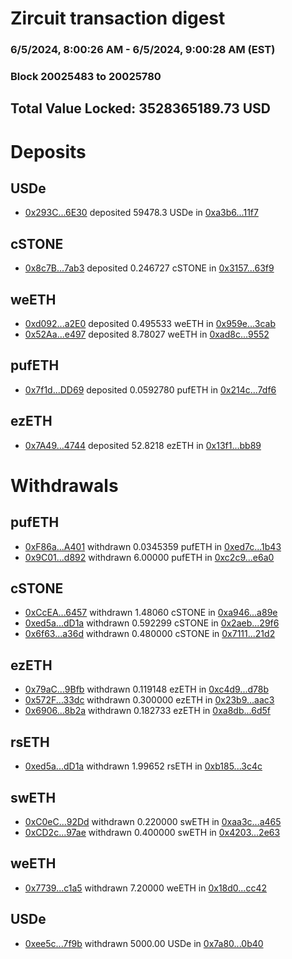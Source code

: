 # Zircuit transaction digest
### 6/5/2024, 8:00:26 AM - 6/5/2024, 9:00:28 AM (EST)
### Block 20025483 to 20025780

## Total Value Locked: 3528365189.73 USD

# Deposits
## USDe
- [0x293C...6E30](https://etherscan.io/address/0x293C6937D8D82e05B01335F7B33FBA0c8e256E30) deposited 59478.3 USDe in [0xa3b6...11f7](https://etherscan.io/tx/0x293C6937D8D82e05B01335F7B33FBA0c8e256E30)
## cSTONE
- [0x8c7B...7ab3](https://etherscan.io/address/0x8c7Bf34100744681d8bd0b1b2a6795dCf4597ab3) deposited 0.246727 cSTONE in [0x3157...63f9](https://etherscan.io/tx/0x8c7Bf34100744681d8bd0b1b2a6795dCf4597ab3)
## weETH
- [0xd092...a2E0](https://etherscan.io/address/0xd092ad79ED6C7F7fD7871CcF4fA49BaB2b68a2E0) deposited 0.495533 weETH in [0x959e...3cab](https://etherscan.io/tx/0xd092ad79ED6C7F7fD7871CcF4fA49BaB2b68a2E0)
- [0x52Aa...e497](https://etherscan.io/address/0x52Aa899454998Be5b000Ad077a46Bbe360F4e497) deposited 8.78027 weETH in [0xad8c...9552](https://etherscan.io/tx/0x52Aa899454998Be5b000Ad077a46Bbe360F4e497)
## pufETH
- [0x7f1d...DD69](https://etherscan.io/address/0x7f1d796a84F87446A9B2a020938203662024DD69) deposited 0.0592780 pufETH in [0x214c...7df6](https://etherscan.io/tx/0x7f1d796a84F87446A9B2a020938203662024DD69)
## ezETH
- [0x7A49...4744](https://etherscan.io/address/0x7A493Be5c2ce014cD049Bf178a1ac0Db1B434744) deposited 52.8218 ezETH in [0x13f1...bb89](https://etherscan.io/tx/0x7A493Be5c2ce014cD049Bf178a1ac0Db1B434744)
# Withdrawals
## pufETH
- [0xF86a...A401](https://etherscan.io/address/0xF86aBC6bC92e34fB98Ac90D12D660F4792ffA401) withdrawn 0.0345359 pufETH in [0xed7c...1b43](https://etherscan.io/tx/0xF86aBC6bC92e34fB98Ac90D12D660F4792ffA401)
- [0x9C01...d892](https://etherscan.io/address/0x9C01b839c6091E519FD4749efA8B81E190c6d892) withdrawn 6.00000 pufETH in [0xc2c9...e6a0](https://etherscan.io/tx/0x9C01b839c6091E519FD4749efA8B81E190c6d892)
## cSTONE
- [0xCcEA...6457](https://etherscan.io/address/0xCcEA7f72C2F8BB6cf4DC796014D1C6a0a5176457) withdrawn 1.48060 cSTONE in [0xa946...a89e](https://etherscan.io/tx/0xCcEA7f72C2F8BB6cf4DC796014D1C6a0a5176457)
- [0xed5a...dD1a](https://etherscan.io/address/0xed5a5959a0BE4F01B14d67AE091a2C9975D4dD1a) withdrawn 0.592299 cSTONE in [0x2aeb...29f6](https://etherscan.io/tx/0xed5a5959a0BE4F01B14d67AE091a2C9975D4dD1a)
- [0x6f63...a36d](https://etherscan.io/address/0x6f63162a02b7E7FA1C47f1771fB1195EafF1a36d) withdrawn 0.480000 cSTONE in [0x7111...21d2](https://etherscan.io/tx/0x6f63162a02b7E7FA1C47f1771fB1195EafF1a36d)
## ezETH
- [0x79aC...9Bfb](https://etherscan.io/address/0x79aC8aFEc73EBcB0Dd85E985e40259DBcD579Bfb) withdrawn 0.119148 ezETH in [0xc4d9...d78b](https://etherscan.io/tx/0x79aC8aFEc73EBcB0Dd85E985e40259DBcD579Bfb)
- [0x572F...33dc](https://etherscan.io/address/0x572F350D8a21e19396187012249d93189c3533dc) withdrawn 0.300000 ezETH in [0x23b9...aac3](https://etherscan.io/tx/0x572F350D8a21e19396187012249d93189c3533dc)
- [0x6906...8b2a](https://etherscan.io/address/0x6906F2a693e1DA29629B4ed5bD6B724AEfF88b2a) withdrawn 0.182733 ezETH in [0xa8db...6d5f](https://etherscan.io/tx/0x6906F2a693e1DA29629B4ed5bD6B724AEfF88b2a)
## rsETH
- [0xed5a...dD1a](https://etherscan.io/address/0xed5a5959a0BE4F01B14d67AE091a2C9975D4dD1a) withdrawn 1.99652 rsETH in [0xb185...3c4c](https://etherscan.io/tx/0xed5a5959a0BE4F01B14d67AE091a2C9975D4dD1a)
## swETH
- [0xC0eC...92Dd](https://etherscan.io/address/0xC0eC71DccaCAd31B277b7d943db5662e23D392Dd) withdrawn 0.220000 swETH in [0xaa3c...a465](https://etherscan.io/tx/0xC0eC71DccaCAd31B277b7d943db5662e23D392Dd)
- [0xCD2c...97ae](https://etherscan.io/address/0xCD2ce299f505C01C9C058Bc314CF8F36bF3D97ae) withdrawn 0.400000 swETH in [0x4203...2e63](https://etherscan.io/tx/0xCD2ce299f505C01C9C058Bc314CF8F36bF3D97ae)
## weETH
- [0x7739...c1a5](https://etherscan.io/address/0x77391eCE168F738a8439CB844b856ABfCF36c1a5) withdrawn 7.20000 weETH in [0x18d0...cc42](https://etherscan.io/tx/0x77391eCE168F738a8439CB844b856ABfCF36c1a5)
## USDe
- [0xee5c...7f9b](https://etherscan.io/address/0xee5c6702FD42a73C400fF3efE040d80777407f9b) withdrawn 5000.00 USDe in [0x7a80...0b40](https://etherscan.io/tx/0xee5c6702FD42a73C400fF3efE040d80777407f9b)
